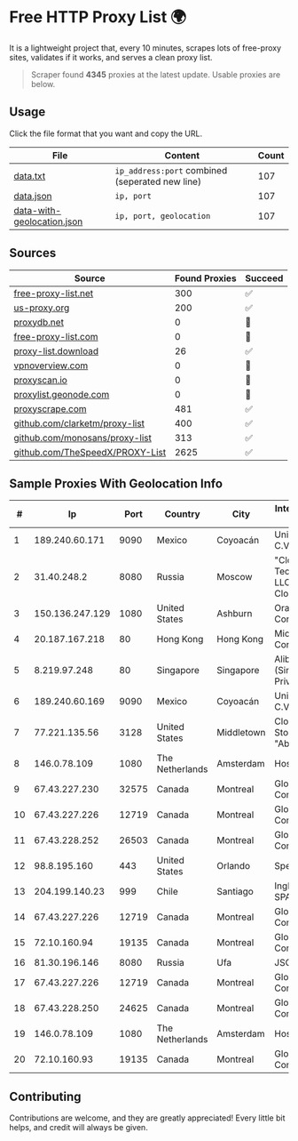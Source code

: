 
# Free HTTP Proxy List 🌍

It is a lightweight project that, every 10 minutes, scrapes lots of free-proxy sites, validates if it works, and serves a clean proxy list.


> Scraper found **4345** proxies at the latest update. Usable proxies are below.

## Usage

Click the file format that you want and copy the URL.


|File|Content|Count|
|----|-------|-----|
|[data.txt](https://raw.githubusercontent.com/themiralay/Proxy-List-World/master/data.txt)|`ip_address:port` combined (seperated new line)|107|
|[data.json](https://raw.githubusercontent.com/themiralay/Proxy-List-World/master/data.json)|`ip, port`|107|
|[data-with-geolocation.json](https://raw.githubusercontent.com/themiralay/Proxy-List-World/master/data-with-geolocation.json)|`ip, port, geolocation`|107|

## Sources

|Source|Found Proxies|Succeed|
|------|-------------|-------|
|[free-proxy-list.net](https://free-proxy-list.net)|300|✅|
|[us-proxy.org](https://www.us-proxy.org)|200|✅|
|[proxydb.net](http://proxydb.net)|0|🚫|
|[free-proxy-list.com](https://free-proxy-list.com/?page=&port=&type%5B%5D=http&type%5B%5D=https&up_time=0&search=Search)|0|🚫|
|[proxy-list.download](https://www.proxy-list.download/HTTP)|26|✅|
|[vpnoverview.com](https://vpnoverview.com/privacy/anonymous-browsing/free-proxy-servers)|0|🚫|
|[proxyscan.io](https://www.proxyscan.io)|0|🚫|
|[proxylist.geonode.com](https://proxylist.geonode.com/api/proxy-list?limit=300&page=1&sort_by=lastChecked&sort_type=desc&protocols=http,https)|0|🚫|
|[proxyscrape.com](https://api.proxyscrape.com/v2/?request=displayproxies&protocol=http&timeout=10000&country=all&ssl=all&anonymity=all)|481|✅|
|[github.com/clarketm/proxy-list](https://raw.githubusercontent.com/clarketm/proxy-list/master/proxy-list-raw.txt)|400|✅|
|[github.com/monosans/proxy-list](https://raw.githubusercontent.com/monosans/proxy-list/main/proxies/http.txt)|313|✅|
|[github.com/TheSpeedX/PROXY-List](https://raw.githubusercontent.com/TheSpeedX/PROXY-List/master/http.txt)|2625|✅|


## Sample Proxies With Geolocation Info

|#|Ip|Port|Country|City|Internet Service Provider|
|-|--|----|-------|----|-------------------------|
|1|189.240.60.171|9090|Mexico|Coyoacán|Uninet S.A. de C.V.|
|2|31.40.248.2|8080|Russia|Moscow|"Cloud Technologies" LLC trading as Cloud.ru|
|3|150.136.247.129|1080|United States|Ashburn|Oracle Corporation|
|4|20.187.167.218|80|Hong Kong|Hong Kong|Microsoft Corporation|
|5|8.219.97.248|80|Singapore|Singapore|Alibaba Cloud (Singapore) Private Limited|
|6|189.240.60.169|9090|Mexico|Coyoacán|Uninet S.A. de C.V.|
|7|77.221.135.56|3128|United States|Middletown|Closed Joint Stock Company "AbkhazMedia"|
|8|146.0.78.109|1080|The Netherlands|Amsterdam|Hostkey B V|
|9|67.43.227.230|32575|Canada|Montreal|GloboTech Communications|
|10|67.43.227.226|12719|Canada|Montreal|GloboTech Communications|
|11|67.43.228.252|26503|Canada|Montreal|GloboTech Communications|
|12|98.8.195.160|443|United States|Orlando|Spectrum|
|13|204.199.140.23|999|Chile|Santiago|Ingbell Chile SPA|
|14|67.43.227.226|12719|Canada|Montreal|GloboTech Communications|
|15|72.10.160.94|19135|Canada|Montreal|GloboTech Communications|
|16|81.30.196.146|8080|Russia|Ufa|JSC "Ufanet"|
|17|67.43.227.226|12719|Canada|Montreal|GloboTech Communications|
|18|67.43.228.250|24625|Canada|Montreal|GloboTech Communications|
|19|146.0.78.109|1080|The Netherlands|Amsterdam|Hostkey B V|
|20|72.10.160.93|19135|Canada|Montreal|GloboTech Communications|



## Contributing

Contributions are welcome, and they are greatly appreciated! Every
little bit helps, and credit will always be given.

